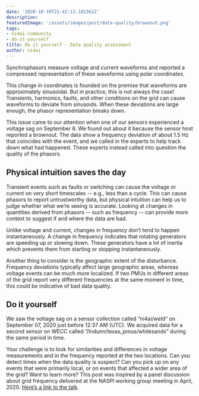 ```yaml
---
date: '2020-10-19T21:42:13.181361Z'
description: 
featuredImage: '/assets/images/post/data-quality/brownout.png'
tags:
- ni4ai-community
- do-it-yourself
title: Do it yourself - Data quality assessment
author: ni4ai
---
```


Synchrophasors measure voltage and current waveforms and reported a compressed representation of these waveforms using polar coordinates.

This change in coordinates is founded on the premise that waveforms are approximately sinusoidal. But in practice, this is not always the case! Transients, harmonics, faults, and other conditions on the grid can cause waveforms to deviate from sinusoids. When these deviations are large enough, the phasor representation breaks down.

This issue came to our attention when one of our sensors experienced a voltage sag on September 6. We found out about it because the sensor host reported a brownout. The data show a frequency deviation of about 1.5 Hz that coincides with the event, and we called in the experts to help track down what had happened. These experts instead called into question the quality of the phasors.

## Physical intuition saves the day
Transient events such as faults or switching can cause the voltage or current on very short timescales -- e.g., less than a cycle. This can cause phasors to report untrustworthy data, but physical intuition can help us to judge whether what we’re seeing is accurate. Looking at changes in quantities derived from phasors -- such as frequency -- can provide more context to suggest if and where the data are bad. 

Unlike voltage and current, changes in frequency don’t tend to happen instantaneously. A change in frequency indicates that rotating generators are speeding up or slowing down. These generators have a lot of inertia which prevents them from starting or stopping instantaneously.

Another thing to consider is the geographic extent of the disturbance. Frequency deviations typically affect large geographic areas, whereas voltage events can be much more localized. If two PMUs in different areas of the grid report very different frequencies at the same moment in time, this could be indicative of bad data quality.

## Do it yourself
We saw the voltage sag on a sensor collection called “ni4ai/weld” on September 07, 2020 just before 12:37 AM (UTC). We acquired data for a second sensor on WECC called “/lndunn/texas_pmus/whitesands” during the same period in time. 

Your challenge is to look for similarities and differences in voltage measurements and in the frequency reported at the two locations. Can you detect times when the data quality is suspect? Can you pick up on any events that were primarily local, or on events that affected a wider area of the grid?
Want to learn more?
This post was inspired by a panel discussion about grid frequency delivered at the NASPI working group meeting in April, 2020. [Here’s a link to the talk](https://www.naspi.org/node/823).


